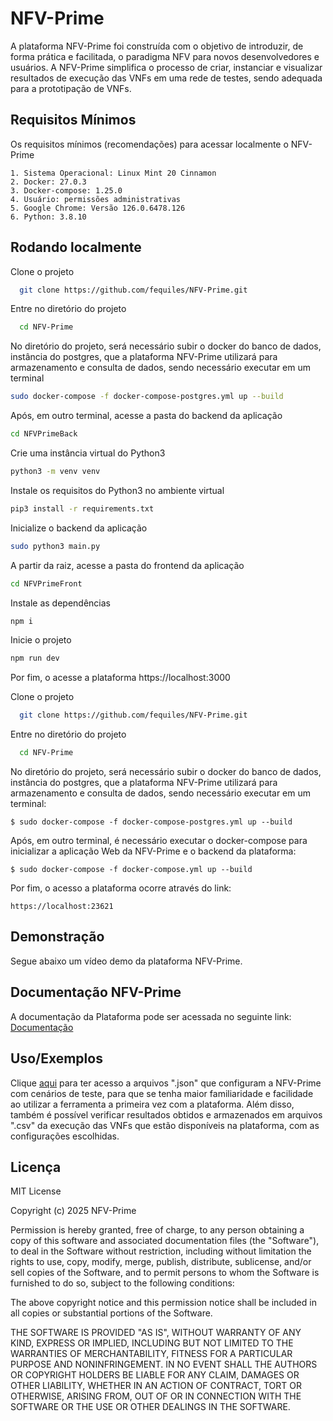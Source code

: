 
# NFV-Prime

A plataforma NFV-Prime foi construída com o objetivo de introduzir, de forma prática e facilitada, o paradigma NFV para novos desenvolvedores e usuários. A NFV-Prime simplifica o processo de criar, instanciar e visualizar resultados de execução das VNFs em uma rede de testes, sendo adequada para a prototipação de VNFs.


## Requisitos Mínimos

Os requisitos mínimos (recomendações) para acessar localmente o NFV-Prime

    1. Sistema Operacional: Linux Mint 20 Cinnamon
    2. Docker: 27.0.3
    3. Docker-compose: 1.25.0
    4. Usuário: permissões administrativas
    5. Google Chrome: Versão 126.0.6478.126
    6. Python: 3.8.10

## Rodando localmente

Clone o projeto
```bash
  git clone https://github.com/fequiles/NFV-Prime.git
```
Entre no diretório do projeto

```bash
  cd NFV-Prime
```

No diretório do projeto, será necessário subir o docker do banco de dados, instância do postgres, que a plataforma NFV-Prime utilizará para armazenamento e consulta de dados, sendo necessário executar em um terminal
```bash
sudo docker-compose -f docker-compose-postgres.yml up --build
```

Após, em outro terminal, acesse a pasta do backend da aplicação
```bash
cd NFVPrimeBack
```

Crie uma instância virtual do Python3
```bash
python3 -m venv venv
```

Instale os requisitos do Python3 no ambiente virtual
```bash
pip3 install -r requirements.txt
```

Inicialize o backend da aplicação
```bash
sudo python3 main.py
```

A partir da raiz, acesse a pasta do frontend da aplicação
```bash
cd NFVPrimeFront
```

Instale as dependências
```bash
npm i
```

Inicie o projeto
```bash
npm run dev
```

Por fim, o acesse a plataforma
https://localhost:3000


Clone o projeto

```bash
  git clone https://github.com/fequiles/NFV-Prime.git
```

Entre no diretório do projeto

```bash
  cd NFV-Prime
```

No diretório do projeto, será necessário subir o docker do banco de dados, instância do postgres, que a plataforma NFV-Prime utilizará para armazenamento e consulta de dados, sendo necessário executar em um terminal: 

    $ sudo docker-compose -f docker-compose-postgres.yml up --build

Após, em outro terminal, é necessário executar o docker-compose para inicializar a aplicação Web da NFV-Prime e o backend da plataforma:

    $ sudo docker-compose -f docker-compose.yml up --build

Por fim, o acesso a plataforma ocorre através do link:

    https://localhost:23621


## Demonstração

Segue abaixo um vídeo demo da plataforma NFV-Prime.


## Documentação NFV-Prime

A documentação da Plataforma pode ser acessada no seguinte link: [Documentação](https://docs.google.com/document/d/1px9SR90iJHylnYZHP7F1b6iJTrY2Zfrp7TYmC4MK6hg/edit?usp=sharing)


## Uso/Exemplos

Clique [aqui](https://github.com/fequiles/NFV-Prime/tree/master/NFVPrimeExemplos) para ter acesso a arquivos ".json" que configuram a NFV-Prime com cenários de teste, para que se tenha maior familiaridade e facilidade ao utilizar a ferramenta a primeira vez com a plataforma. Além disso, também é possível verificar resultados obtidos e armazenados em arquivos ".csv" da execução das VNFs que estão disponíveis na plataforma, com as configurações escolhidas.


## Licença

MIT License

Copyright (c) 2025 NFV-Prime

Permission is hereby granted, free of charge, to any person obtaining a copy
of this software and associated documentation files (the "Software"), to deal
in the Software without restriction, including without limitation the rights
to use, copy, modify, merge, publish, distribute, sublicense, and/or sell
copies of the Software, and to permit persons to whom the Software is
furnished to do so, subject to the following conditions:

The above copyright notice and this permission notice shall be included in all
copies or substantial portions of the Software.

THE SOFTWARE IS PROVIDED "AS IS", WITHOUT WARRANTY OF ANY KIND, EXPRESS OR
IMPLIED, INCLUDING BUT NOT LIMITED TO THE WARRANTIES OF MERCHANTABILITY,
FITNESS FOR A PARTICULAR PURPOSE AND NONINFRINGEMENT. IN NO EVENT SHALL THE
AUTHORS OR COPYRIGHT HOLDERS BE LIABLE FOR ANY CLAIM, DAMAGES OR OTHER
LIABILITY, WHETHER IN AN ACTION OF CONTRACT, TORT OR OTHERWISE, ARISING FROM,
OUT OF OR IN CONNECTION WITH THE SOFTWARE OR THE USE OR OTHER DEALINGS IN THE
SOFTWARE.
